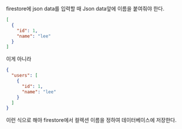firestore에 json data를 입력할 때 Json data앞에 이름을 붙여줘야 한다.

```json
[
  {
    "id": 1,
    "name": "lee"
  }
]
```

이게 아니라

```json
{
  "users": [
    {
      "id": 1,
      "name": "lee"
    }
  ]
}
```

이런 식으로 해야 firestore에서 컬렉션 이름을 정하여 데이터베이스에 저장한다.
